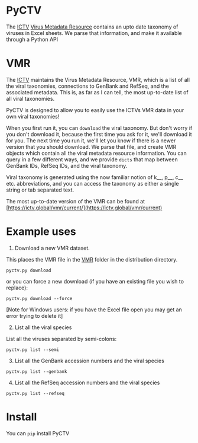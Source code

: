 # PyCTV

The [ICTV](https://ictv.global/) [Virus Metadata Resource](https://ictv.global/vmr) contains an upto date taxonomy of viruses in Excel sheets. We parse that information, and make it available through a Python API

# VMR

The [ICTV](https://ictv.global/) maintains the Virus Metadata Resource, VMR, which is a list of all the viral taxonomies, connections to GenBank and RefSeq, and the associated metadata. This is, as far as I can tell, the most up-to-date list of all viral taxonomies.

PyCTV is designed to allow you to easily use the ICTVs VMR data in your own viral taxonomies!

When you first run it, you can `download` the viral taxonomy. But don't worry if you don't download it, because the first time you ask for it, we'll download it for you. The next time you run it, we'll let you know if there is a newer version that you should download. We parse that file, and create VMR objects which contain all the viral metadata resource information. You can query in a few different ways, and we provide `dicts` that map between GenBank IDs, RefSeq IDs, and the viral taxonomy. 

Viral taxonomy is generated using the now familiar notion of k\_\_, p\_\_, c\_\_ etc. abbreviations, and you can access the taxonomy as either a single string or tab separated text.

The most up-to-date version of the VMR can be found at [https://ictv.global/vmr/current/](https://ictv.global/vmr/current)

# Example uses

1. Download a new VMR dataset.

This places the VMR file in the [VMR](VMR/) folder in the distribution directory.

`pyctv.py download`

or you can force a new download (if you have an existing file you wish to replace):

`pyctv.py download --force`

[Note for Windows users: if you have the Excel file open you may get an error trying to delete it]

2. List all the viral species

List all the viruses separated by semi-colons:

`pyctv.py list --semi`

3. List all the GenBank accession numbers and the viral species

`pyctv.py list --genbank`

4. List all the RefSeq accession numbers and the viral species

`pyctv.py list --refseq`

# Install

You can `pip` install PyCTV


